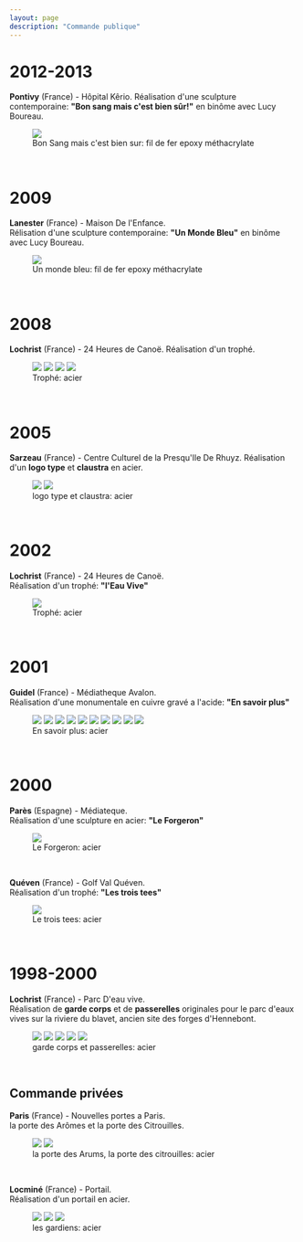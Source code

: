 ```yaml
---
layout: page
description: "Commande publique"
---
```


2012-2013
=========
**Pontivy** (France) - Hôpital Kêrio. 
Réalisation d'une sculpture contemporaine: **"Bon sang mais c'est bien sûr!"** en binôme avec Lucy Boureau.  
<figure>
        <img src="/images/bon-sang.jpg">
        <figcaption>Bon Sang mais c'est bien sur: fil de fer epoxy méthacrylate</figcaption>
</figure><br />

2009
====
**Lanester** (France) - Maison De l'Enfance.  
Rélisation d'une sculpture contemporaine: **"Un Monde Bleu"** en binôme avec Lucy Boureau.   
<figure>
        <img src="/images/bleu-de-bulle.jpg">
        <figcaption>Un monde bleu: fil de fer epoxy méthacrylate</figcaption>
</figure><br />

2008
====
**Lochrist** (France) - 24 Heures de Canoë. 
Réalisation d'un trophé.  
<figure>
        <img src="/images/canoe_2008_0.jpg">
        <img src="/images/canoe_2008_1.jpg">
        <img src="/images/canoe_2008_2.jpg">
        <img src="/images/canoe_2008_3.jpg">
        <figcaption>Trophé: acier</figcaption>
</figure><br />

2005
====
**Sarzeau** (France) - Centre Culturel de la Presqu'Ile De Rhuyz. 
Réalisation d'un **logo type** et **claustra** en acier.  
<figure>
        <img src="/images/Sarzeau0.jpg">
        <img src="/images/Sarzeau1.jpg">
        <figcaption>logo type et claustra: acier</figcaption>
</figure><br />


2002
====
**Lochrist** (France) - 24 Heures de Canoë.  
Réalisation d'un trophé: **"l'Eau Vive"**  
<figure>
        <img src="/images/eau_vive0.jpg">
        <figcaption>Trophé: acier</figcaption>
</figure><br />

2001
====
**Guidel** (France) - Médiatheque Avalon.  
Réalisation d'une monumentale en cuivre gravé a l'acide: **"En savoir plus"**   
<figure>
        <img src="/images/en_savoir_plus0.jpg">
        <img src="/images/en_savoir_plus1.jpg">
        <img src="/images/en_savoir_plus2.jpg">
        <img src="/images/en_savoir_plus3.jpg">
        <img src="/images/en_savoir_plus4.jpg">
        <img src="/images/en_savoir_plus5.jpg">
        <img src="/images/en_savoir_plus6.jpg">
        <img src="/images/en_savoir_plus7.jpg">
        <img src="/images/en_savoir_plus8.jpg">
        <img src="/images/en_savoir_plus9.jpg">
        <figcaption>En savoir plus: acier</figcaption>
</figure><br />



2000
====
**Parès** (Espagne) - Médiateque.  
Réalisation d'une sculpture en acier: **"Le Forgeron"**  
<figure>
        <img src="/images/le_forgeron0.jpg">
        <figcaption>Le Forgeron: acier</figcaption>
</figure><br />


**Quéven** (France) - Golf Val Quéven.  
Réalisation d'un trophé: **"Les trois tees"**  
<figure>
        <img src="/images/les_trois_tees0.jpg">
        <figcaption>Le trois tees: acier</figcaption>
</figure><br />



1998-2000
========
**Lochrist** (France) - Parc D'eau vive.  
Réalisation de **garde corps** et de **passerelles** originales pour le parc d'eaux vives sur la riviere du blavet, ancien site des forges d'Hennebont.  
<figure>
        <img src="/images/garde_corps0.jpg">
        <img src="/images/garde_corps1.jpg">
        <img src="/images/garde_corps2.jpg">
        <img src="/images/garde_corps3.jpg">
        <img src="/images/garde_corps4.jpg">
        <figcaption>garde corps et passerelles: acier</figcaption>
</figure><br />


Commande privées
----------------
**Paris** (France) - Nouvelles portes a Paris.  
la porte des Arômes et la porte des Citrouilles.  
<figure>
        <img src="/images/porte_des_arum0.jpg">
        <img src="/images/porte_citrouille4.jpg">
        <figcaption>la porte des Arums, la porte des citrouilles: acier</figcaption>
</figure><br />

**Locminé** (France) - Portail.  
Réalisation d'un portail en acier.  
<figure>
        <img src="/images/les_gardiens0.jpg">
        <img src="/images/les_gardiens1.jpg">
        <img src="/images/les_gardiens2.jpg">
        <figcaption>les gardiens: acier</figcaption>
</figure><br />

